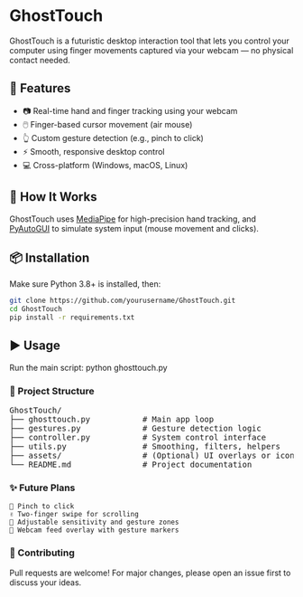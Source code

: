# GhostTouch

GhostTouch is a futuristic desktop interaction tool that lets you control your computer using finger movements captured via your webcam — no physical contact needed.

## 🚀 Features

- 📷 Real-time hand and finger tracking using your webcam
- 🖱️ Finger-based cursor movement (air mouse)
- 👆 Custom gesture detection (e.g., pinch to click)
- ⚡ Smooth, responsive desktop control
- 💻 Cross-platform (Windows, macOS, Linux)

## 🧠 How It Works

GhostTouch uses [MediaPipe](https://google.github.io/mediapipe/) for high-precision hand tracking, and [PyAutoGUI](https://pyautogui.readthedocs.io/en/latest/) to simulate system input (mouse movement and clicks).

## 📦 Installation

Make sure Python 3.8+ is installed, then:

```bash
git clone https://github.com/yourusername/GhostTouch.git
cd GhostTouch
pip install -r requirements.txt

```
## ▶️ Usage

Run the main script:    python ghosttouch.py


### 📁 Project Structure

<pre>GhostTouch/
├── ghosttouch.py           # Main app loop
├── gestures.py             # Gesture detection logic
├── controller.py           # System control interface
├── utils.py                # Smoothing, filters, helpers
├── assets/                 # (Optional) UI overlays or icons
└── README.md               # Project documentation</pre>



### ✨ Future Plans

    🤏 Pinch to click
    ✌️ Two-finger swipe for scrolling
    📐 Adjustable sensitivity and gesture zones
    🎥 Webcam feed overlay with gesture markers


### 🙌 Contributing

Pull requests are welcome! For major changes, please open an issue first to discuss your ideas.
